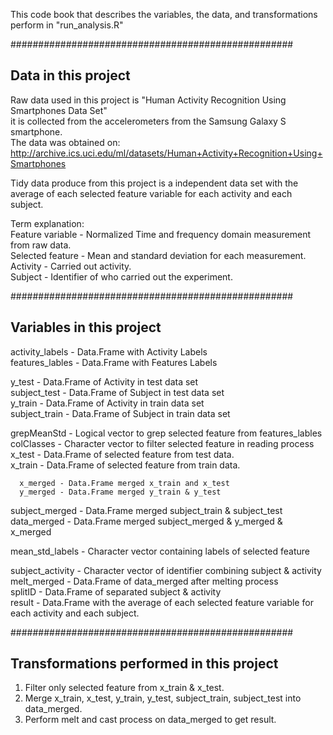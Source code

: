 This code book that describes the variables, the data, and transformations   
perform in "run_analysis.R"  
  
  
###################################################  
## Data in this project  
  
Raw data used in this project is "Human Activity Recognition Using Smartphones Data Set"  
it is collected from the accelerometers from the Samsung Galaxy S smartphone.  
The data was obtained on:  
http://archive.ics.uci.edu/ml/datasets/Human+Activity+Recognition+Using+Smartphones  
  
Tidy data produce from this project is a independent data set with the   
average of each selected feature variable for each activity and each subject.  
  
Term explanation:  
    Feature variable - Normalized Time and frequency domain measurement from raw data.  
    Selected feature - Mean and standard deviation for each measurement.  
    Activity         - Carried out activity.  
    Subject          - Identifier of who carried out the experiment.  
  
###################################################  
## Variables in this project  
  
activity_labels - Data.Frame with Activity Labels  
features_lables - Data.Frame with Features Labels  
  
y_test        - Data.Frame of Activity in test  data set  
subject_test  - Data.Frame of Subject  in test  data set  
y_train       - Data.Frame of Activity in train data set  
subject_train - Data.Frame of Subject  in train data set  
  
grepMeanStd   - Logical   vector to grep selected feature from features_lables  
colClasses    - Character vector to filter selected feature in reading process  
x_test        - Data.Frame of selected feature from test  data.  
x_train       - Data.Frame of selected feature from train data.  
  
      x_merged - Data.Frame merged x_train and x_test  
      y_merged - Data.Frame merged y_train & y_test  
subject_merged - Data.Frame merged subject_train & subject_test  
   data_merged - Data.Frame merged subject_merged & y_merged & x_merged  
  
mean_std_labels - Character vector containing labels of selected feature  
  
subject_activity - Character vector of identifier combining subject & activity   
melt_merged      - Data.Frame of data_merged after melting process  
splitID          - Data.Frame of separated subject & activity   
result           - Data.Frame with the average of each selected feature variable for each activity and each subject.  
  
###################################################  
## Transformations performed in this project  
  
1. Filter only selected feature from x_train & x_test.  
2. Merge x_train, x_test, y_train, y_test, subject_train, subject_test into data_merged.  
3. Perform melt and cast process on data_merged to get result.